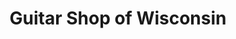 ---
title: "Guitar Shop of Wisconsin"
url: /madison/guitar-shop-of-wisconsin/
shop: musical instrument
---